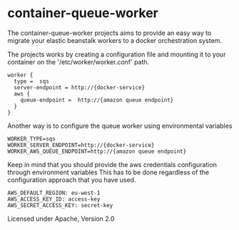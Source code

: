 # container-queue-worker

The container-queue-worker projects aims to provide an easy way to migrate your elastic beanstalk workers to a docker orchestration system.

The projects works by creating a configuration file and mounting it to your container on the '/etc/worker/worker.conf' path.

```
worker {
  type =  sqs
  server-endpoint = http://{docker-service}
  aws {
    queue-endpoint =  http://{amazon queue endpoint}
  }
}
```

Another way is to configure the queue worker using environmental variables

```
WORKER_TYPE=sqs
WORKER_SERVER_ENDPOINT=http://{docker-service}
WORKER_AWS_QUEUE_ENDPOINT=http://{amazon queue endpoint}
```

Keep in mind that you should provide the aws credentials configuration through environment variables
This has to be done regardless of the configuration approach that you have used. 

```
AWS_DEFAULT_REGION: eu-west-1
AWS_ACCESS_KEY_ID: access-key
AWS_SECRET_ACCESS_KEY: secret-key
```



Licensed under Apache, Version 2.0